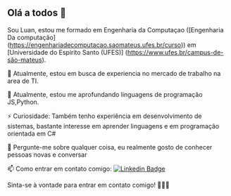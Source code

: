## Olá a todos 👋

Sou Luan, estou me formado em Engenharia da Computaçao ([Engenharia Da computação] (https://engenhariadecomputacao.saomateus.ufes.br/curso)) em [Universidade do Espirito Santo (UFES)] (https://www.ufes.br/campus-de-são-mateus).

🔭 Atualmente, estou em busca de experiencia no mercado de trabalho na area de TI.

🌱 Atualmente, estou me aprofundando linguagens de programação JS,Python.

⚡ Curiosidade: Também tenho experiência em desenvolvimento de sistemas, bastante interesse em aprender linguagens e em programação orientada em C#

💬 Pergunte-me sobre qualquer coisa, eu realmente gosto de conhecer pessoas novas  e conversar

📫 Como entrar em contato comigo: [![Linkedin Badge](https://img.shields.io/badge/-LinkedIn-black?logo=Linkedin&logoColor=blue&link=https://www.linkedin.com/in/luanevangelista)](https://www.linkedin.com/in/luanevangelista)


Sinta-se à vontade para entrar em contato comigo! 👨🏽‍💻
<!---
LuanEvangelista/LuanEvangelista is a ✨ special ✨ repository because its `README.md` (this file) appears on your GitHub profile.
You can click the Preview link to take a look at your changes.
--->

